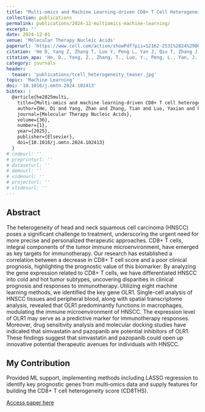 ```yaml
---
title: "Multi-omics and Machine Learning-driven CD8+ T Cell Heterogeneity Score for Prognosis"
collection: publications
permalink: publications/2024-12-multiomics-machine-learning/
excerpt: ''
date: 2024-12-01
venue: 'Molecular Therapy Nucleic Acids'
paperurl: 'https://www.cell.com/action/showPdf?pii=S2162-2531%2824%2900300-7'
citation: 'He D, Yang Z, Zhang T, Luo Y, Peng L, Yan J, Qiu T, Zhang J, Qin L, Liu Z, Zhang X, Lin L, Sun M. Multi-omics and machine learning-driven CD8+ T cell heterogeneity score for head and neck squamous cell carcinoma. Molecular Therapy Nucleic Acids. 2025;36(1):102413.'
citation_apa: 'He, D., Yang, Z., Zhang, T., Luo, Y., Peng, L., Yan, J., Qiu, T., Zhang, J., Qin, L., Liu, Z., Zhang, X., Lin, L., & Sun, M. (2025). Multi-omics and machine learning-driven CD8+ T cell heterogeneity score for head and neck squamous cell carcinoma. Molecular Therapy Nucleic Acids, 36(1), 102413. https://doi.org/10.1016/j.omtn.2024.102413'
category: journals
header:
  teaser: 'publications/tcell_heterogeneity_teaser.jpg'
topic: 'Machine Learning'
doi: '10.1016/j.omtn.2024.102413'
bibtex: |
  @article{he2025multi,
    title={Multi-omics and machine learning-driven CD8+ T cell heterogeneity score for head and neck squamous cell carcinoma},
    author={He, Di and Yang, Zhan and Zhang, Tian and Luo, Yaxian and Peng, Lianjie and Yan, Jiatao and Qiu, Tao and Zhang, Jingyu and Qin, Luying and Liu, Zhichao and others},
    journal={Molecular Therapy Nucleic Acids},
    volume={36},
    number={1},
    year={2025},
    publisher={Elsevier},
    doi={10.1016/j.omtn.2024.102413}
  } 
# codeurl: ''
# preprinturl: ''
# dataseturl: ''
# demourl: ''
# videourl: ''
# projecturl: ''
# slidesurl: ''
---
```


## Abstract

The heterogeneity of head and neck squamous cell carcinoma (HNSCC) poses a significant challenge to treatment, underscoring the urgent need for more precise and personalized therapeutic approaches. CD8+ T cells, integral components of the tumor immune microenvironment, have emerged as key targets for immunotherapy. Our research has established a correlation between a decrease in CD8+ T cell score and a poor clinical prognosis, highlighting the prognostic value of this biomarker. By analyzing the gene expression related to CD8+ T cells, we have differentiated HNSCC into cold and hot tumor subtypes, uncovering disparities in clinical prognosis and responses to immunotherapy. Utilizing eight machine learning methods, we identified the key gene OLR1. Single-cell analysis of HNSCC tissues and peripheral blood, along with spatial transcriptome analysis, revealed that OLR1 predominantly functions in macrophages, modulating the immune microenvironment of HNSCC. The expression level of OLR1 may serve as a predictive marker for immunotherapy responses. Moreover, drug sensitivity analysis and molecular docking studies have indicated that simvastatin and pazopanib are potential inhibitors of OLR1. These findings suggest that simvastatin and pazopanib could open up innovative potential therapeutic avenues for individuals with HNSCC.

## My Contribution

Provided ML support, implementing methods including LASSO regression to identify key prognostic genes from multi‑omics data and supply features for building the CD8+ T cell heterogeneity score (CD8THS).

[Access paper here](https://doi.org/10.1016/j.omtn.2024.102413) 